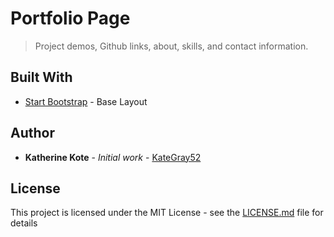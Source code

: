 # Portfolio Page
> Project demos, Github links, about, skills, and contact information.




## Built With

* [Start Bootstrap](https://startbootstrap.com/template-overviews/grayscale/) - Base Layout


## Author

* **Katherine Kote** - *Initial work* - [KateGray52](https://github.com/KateGray52)

## License

This project is licensed under the MIT License - see the [LICENSE.md](LICENSE.md) file for details
